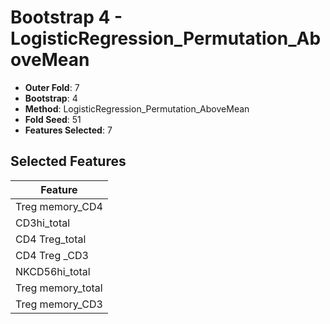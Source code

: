 # Bootstrap 4 - LogisticRegression_Permutation_AboveMean

- **Outer Fold**: 7
- **Bootstrap**: 4
- **Method**: LogisticRegression_Permutation_AboveMean
- **Fold Seed**: 51
- **Features Selected**: 7

## Selected Features

| Feature |
|---------|
| Treg memory_CD4 |
| CD3hi_total |
| CD4 Treg_total |
| CD4 Treg _CD3 |
| NKCD56hi_total |
| Treg memory_total |
| Treg memory_CD3 |
